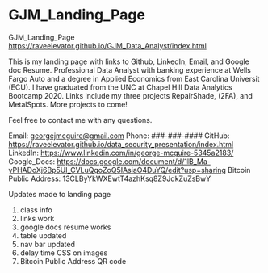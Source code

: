 # GJM_Landing_Page
GJM_Landing_Page
https://raveelevator.github.io/GJM_Data_Analyst/index.html

This is my landing page with links to Github, LinkedIn, Email, and Google doc Resume. 
Professional Data Analyst with banking experience at Wells Fargo Auto and a degree in 
Applied Economics from East Carolina Universit (ECU).
I have graduated from the UNC at Chapel Hill Data Analytics Bootcamp 2020. Links include my
three projects RepairShade, (2FA), and MetalSpots. More projects to come!

Feel free to contact me with any questions.

Email: georgejmcguire@gmail.com 
Phone: ###-###-####
GitHub: https://raveelevator.github.io/data_security_presentation/index.html
LinkedIn: https://www.linkedin.com/in/george-mcguire-5345a2183/
Google_Docs: https://docs.google.com/document/d/1lB_Ma-yPHADoXj6Bp5UI_CVLuQgoZoQ5IAsiaO4DuYQ/edit?usp=sharing
Bitcoin Public Address: 13CLByYkWXEwtT4azhKsq8Z9JdkZuZsBwY

Updates made to landing page
1) class info
2) links work
3) google docs resume works
4) table updated
5) nav bar updated
6) delay time CSS on images
7) Bitcoin Public Address QR code